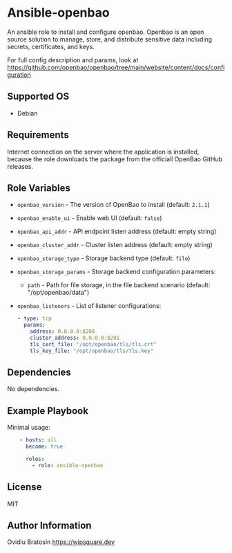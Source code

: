 Ansible-openbao
=========

An ansible role to install and configure openbao. Openbao is an open source solution to manage, store, and distribute sensitive data including secrets, certificates, and keys.

For full config description and params, look at https://github.com/openbao/openbao/tree/main/website/content/docs/configuration

Supported OS
------------

- Debian

Requirements
------------

Internet connection on the server where the application is installed, because the role downloads the package from the officiall OpenBao GitHub releases.

Role Variables
--------------

- `openbao_version` - The version of OpenBao to install (default: `2.1.1`)

- `openbao_enable_ui` - Enable web UI (default: `false`)

- `openbao_api_addr` - API endpoint listen address (default: empty string)

- `openbao_cluster_addr` - Cluster listen address (default: empty string)

- `openbao_storage_type` - Storage backend type (default: `file`)

- `openbao_storage_params` - Storage backend configuration parameters:
  - `path` - Path for file storage, in the file backend scenario (default: "/opt/openbao/data")

- `openbao_listeners` - List of listener configurations:
  ```yaml
  - type: tcp
    params:
      address: 0.0.0.0:8200
      cluster_address: 0.0.0.0:8201
      tls_cert_file: "/opt/openbao/tls/tls.crt"
      tls_key_file: "/opt/openbao/tls/tls.key"

Dependencies
------------

No dependencies.

Example Playbook
----------------

Minimal usage:
```yaml
    - hosts: all
      become: true

      roles:
        - role: ansible-openbao
```

License
-------

MIT

Author Information
------------------

Ovidiu Bratosin
https://wipsquare.dev